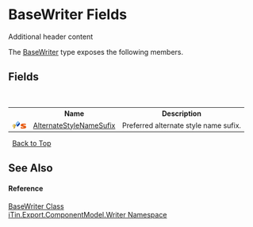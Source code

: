 # BaseWriter Fields
Additional header content 

The <a href="T_iTin_Export_ComponentModel_Writer_BaseWriter">BaseWriter</a> type exposes the following members.


## Fields
&nbsp;<table><tr><th></th><th>Name</th><th>Description</th></tr><tr><td>![Protected field](media/protfield.gif "Protected field")![Static member](media/static.gif "Static member")</td><td><a href="F_iTin_Export_ComponentModel_Writer_BaseWriter_AlternateStyleNameSufix">AlternateStyleNameSufix</a></td><td>
Preferred alternate style name sufix.</td></tr></table>&nbsp;
<a href="#basewriter-fields">Back to Top</a>

## See Also


#### Reference
<a href="T_iTin_Export_ComponentModel_Writer_BaseWriter">BaseWriter Class</a><br /><a href="N_iTin_Export_ComponentModel_Writer">iTin.Export.ComponentModel.Writer Namespace</a><br />